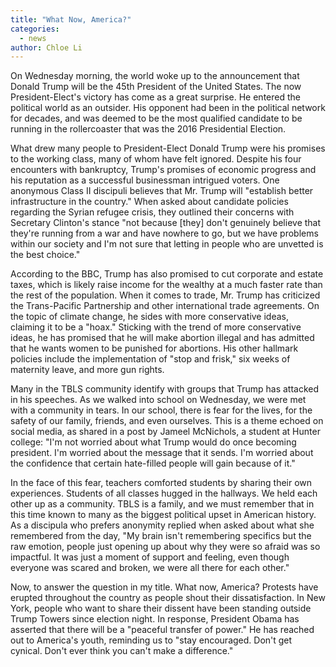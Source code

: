 ```yaml
---
title: "What Now, America?"
categories:
  - news
author: Chloe Li
---
```


On Wednesday morning, the world woke up to the announcement that Donald Trump will be the 45th President of the United States. The now President-Elect's victory has come as a great surprise. He entered the political world as an outsider. His opponent had been in the political network for decades, and was deemed to be the most qualified candidate to be running in the rollercoaster that was the 2016 Presidential Election.

What drew many people to President-Elect Donald Trump were his promises to the working class, many of whom have felt ignored. Despite his four encounters with bankruptcy, Trump's promises of economic progress and his reputation as a successful businessman intrigued voters. One anonymous Class II discipuli believes that Mr. Trump will "establish better infrastructure in the country." When asked about candidate policies regarding the Syrian refugee crisis, they outlined their concerns with Secretary Clinton's stance "not because [they] don't genuinely believe that they're running from a war and have nowhere to go, but we have problems within our society and I'm not sure that letting in people who are unvetted is the best choice."

According to the BBC, Trump has also promised to cut corporate and estate taxes, which is likely raise income for the wealthy at a much faster rate than the rest of the population. When it comes to trade, Mr. Trump has criticized the Trans-Pacific Partnership and other international trade agreements. On the topic of climate change, he sides with more conservative ideas, claiming it to be a "hoax." Sticking with the trend of more conservative ideas, he has promised that he will make abortion illegal and has admitted that he wants women to be punished for abortions. His other hallmark policies include the implementation of "stop and frisk," six weeks of maternity leave, and more gun rights.

Many in the TBLS community identify with groups that Trump has attacked in his speeches. As we walked into school on Wednesday, we were met with a community in tears. In our school, there is fear for the lives, for the safety of our family, friends, and even ourselves. This is a theme echoed on social media, as shared in a post by Jameel McNichols, a student at Hunter college: "I'm not worried about what Trump would do once becoming president. I'm worried about the message that it sends. I'm worried about the confidence that certain hate-filled people will gain because of it."

In the face of this fear, teachers comforted students by sharing their own experiences. Students of all classes hugged in the hallways. We held each other up as a community. TBLS is a family, and we must remember that in this time known to many as the biggest political upset in American history. As a discipula who prefers anonymity replied when asked about what she remembered from the day, "My brain isn't remembering specifics but the raw emotion, people just opening up about why they were so afraid was so impactful. It was just a moment of support and feeling, even though everyone was scared and broken, we were all there for each other."

Now, to answer the question in my title. What now, America? Protests have erupted throughout the country as people shout their dissatisfaction. In New York, people who want to share their dissent have been standing outside Trump Towers since election night. In response, President Obama has asserted that there will be a "peaceful transfer of power." He has reached out to America's youth, reminding us to "stay encouraged. Don't get cynical. Don't ever think you can't make a difference."
